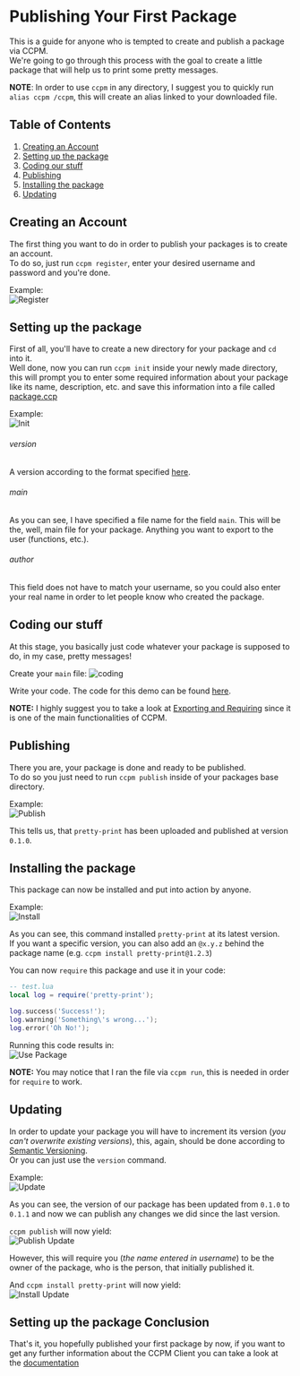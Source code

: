 # Publishing Your First Package
This is a guide for anyone who is tempted to create and publish a package via CCPM.  
We're going to go through this process with the goal to create a little package that will help us to print some pretty messages.

**NOTE**: In order to use `ccpm` in any directory, I suggest you to quickly run `alias ccpm /ccpm`, this will create an alias linked to your downloaded file.

## Table of Contents
1. [Creating an Account](#section-register)
2. [Setting up the package](#section-setup)
3. [Coding our stuff](#section-code)
4. [Publishing](#section-publish)
5. [Installing the package](#section-install)
6. [Updating](#section-update)

## <a name="section-register"></a> Creating an Account
The first thing you want to do in order to publish your packages is to create an account.  
To do so, just run `ccpm register`, enter your desired username and password and you're done.  

Example:  
![Register](http://i.imgur.com/frpQxsE.png)

## <a name="section-setup"></a> Setting up the package
First of all, you'll have to create a new directory for your package and `cd` into it.  
Well done, now you can run `ccpm init` inside your newly made directory, this will prompt you to enter some required information about your package like its name, description, etc. and save this information into a file called [package.ccp](https://github.com/schroffl/ccpm/blob/master/client/README.md#packageccp)  

Example:  
![Init](http://i.imgur.com/Ii1twmD.png)  

###### version
A version according to the format specified [here](http://semver.org/).

###### main
As you can see, I have specified a file name for the field `main`. This will be the, well, main file for your package. Anything you want to export to the user (functions, etc.).

###### author
This field does not have to match your username, so you could also enter your real name in order to let people know who created the package.

## <a name="section-code"></a> Coding our stuff
At this stage, you basically just code whatever your package is supposed to do, in my case, pretty messages!

Create your `main` file: ![coding](http://i.imgur.com/q0WMRdC.png)

Write your code. The code for this demo can be found [here](https://bitbucket.org/schroffl/pretty-print/src).

**NOTE:** I highly suggest you to take a look at [Exporting and Requiring](https://github.com/schroffl/ccpm/tree/master/client#exporting-and-requiring) since it is one of the main functionalities of CCPM.

## <a name="section-publish"></a> Publishing
There you are, your package is done and ready to be published.  
To do so you just need to run `ccpm publish` inside of your packages base directory.  

Example:  
![Publish](http://i.imgur.com/VZA1rbP.png)  

This tells us, that `pretty-print` has been uploaded and published at version `0.1.0`.

## <a name="section-install"></a> Installing the package
This package can now be installed and put into action by anyone.  

Example:  
![Install](http://i.imgur.com/OBpNKuZ.png)

As you can see, this command installed `pretty-print` at its latest version.  
If you want a specific version, you can also add an `@x.y.z` behind the package name (e.g. `ccpm install pretty-print@1.2.3`)

You can now `require` this package and use it in your code:
```lua
-- test.lua
local log = require('pretty-print');

log.success('Success!');
log.warning('Something\'s wrong...');
log.error('Oh No!');
```

Running this code results in:  
![Use Package](http://i.imgur.com/n8SjRsO.png)

**NOTE:** You may notice that I ran the file via `ccpm run`, this is needed in order for `require` to work.

## <a name="section-update"></a> Updating
In order to update your package you will have to increment its version (*you can't overwrite existing versions*), this, again, should be done according to [Semantic Versioning](http://semver.org/).  
Or you can just use the `version` command.  

Example:  
![Update](http://i.imgur.com/8pfFrSk.png)  

As you can see, the version of our package has been updated from `0.1.0` to `0.1.1` and now we can publish any changes we did since the last version.  

`ccpm publish` will now yield:  
![Publish Update](http://i.imgur.com/z5iYAmk.png)

However, this will require you (*the name entered in username*) to be the owner of the package, who is the person, that initially published it.

And `ccpm install pretty-print` will now yield:  
![Install Update](http://i.imgur.com/vFwa1GA.png)

## <a name="section-conclusion"></a> Setting up the package Conclusion
That's it, you hopefully published your first package by now, if you want to get any further information about the CCPM Client you can take a look at the [documentation](https://github.com/schroffl/ccpm/blob/master/client/README.md)